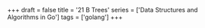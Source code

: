 +++
draft = false
title = '21 B Trees'
series = ['Data Structures and Algorithms in Go']
tags = ['golang']
+++